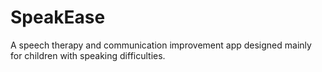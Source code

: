# SpeakEase
 A speech therapy and communication improvement app designed mainly for children with speaking difficulties.
